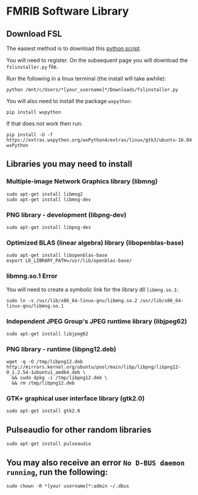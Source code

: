 # FMRIB Software Library

## Download FSL

The easiest method is to download this [python script](https://fsl.fmrib.ox.ac.uk/fsldownloads_registration/).

You will need to register. On the subsequent page you will download the ```fslinstaller.py``` file.

Run the following in a linux terminal (the install will take awhile):

```console
python /mnt/c/Users/*[your_username]*/Downloads/fslinstaller.py
```

You will also need to install the package ```wxpython```:

```console
pip install wxpython
```

If that does not work then run:

```console
pip install -U -f https://extras.wxpython.org/wxPython4/extras/linux/gtk3/ubuntu-16.04 wxPython
```

## Libraries you may need to install

### Multiple-image Network Graphics library (libmng)

```console
sudo apt-get install libmng2
sudo apt-get install libmng-dev
```

### PNG library - development (libpng-dev)

```console
sudo apt-get install libpng-dev
```

### Optimized BLAS (linear algebra) library (libopenblas-base)

```console
sudo apt-get install libopenblas-base
export LD_LIBRARY_PATH=/usr/lib/openblas-base/
```

### libmng.so.1 Error

You will need to create a symbolic link for the library dll ```libmng.so.1```:

```console
sudo ln -s /usr/lib/x86_64-linux-gnu/libmng.so.2 /usr/lib/x86_64-linux-gnu/libmng.so.1
```

### Independent JPEG Group's JPEG runtime library (libjpeg62)

```console
sudo apt-get install libjpeg62
```

### PNG library - runtime (libpng12.deb)

```console
wget -q -O /tmp/libpng12.deb http://mirrors.kernel.org/ubuntu/pool/main/libp/libpng/libpng12-0_1.2.54-1ubuntu1_amd64.deb \
  && sudo dpkg -i /tmp/libpng12.deb \
  && rm /tmp/libpng12.deb
```

### GTK+ graphical user interface library (gtk2.0)

```console
sudo apt-get install gtk2.0
```

## Pulseaudio for other random libraries

```console
sudo apt-get install pulseaudio
```

## You may also receive an error ```No D-BUS daemon running```, run the following:

```console
sudo chown -R *[your username]*:admin ~/.dbus
```
